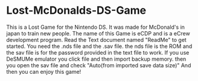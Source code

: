 # Lost-McDonalds-DS-Game
This is a Lost Game for the Nintendo DS. It was made for McDonald's in japan to train new people. The name of this Game is eCDP  and is a eCrew development program. Read the Text document named "ReadMe" to get started. You need the .nds file and the .sav file. the nds file is the ROM and the sav file is for the password provided in the text file to work. If you use DeSMUMe emulator you click file and then import backup memory. then you open the sav file and check "Auto(from imported save data size)" And then you can enjoy this game!
